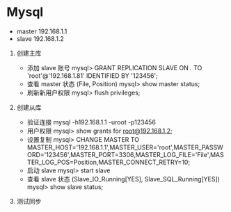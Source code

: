 # Mysql

- master
	192.168.1.1
- slave
	192.168.1.2

1.  创建主库
	- 添加 slave 账号
		mysql> GRANT REPLICATION SLAVE ON *.* TO 'root'@'192.168.1.81' IDENTIFIED BY '123456';
	- 查看 master 状态 (File, Position)
		mysql> show master status;
	- 刷新新用户权限
		mysql> flush privileges;

2.  创建从库
	- 验证连接
		mysql -h192.168.1.1 -uroot -p123456
	- 用户权限
		mysql> show grants for root@192.168.1.2;
	- 设置复制
		mysql> CHANGE MASTER TO MASTER_HOST='192.168.1.1',MASTER_USER='root',MASTER_PASSWORD='123456',MASTER_PORT=3306,MASTER_LOG_FILE='File',MASTER_LOG_POS=Position,MASTER_CONNECT_RETRY=10;
	- 启动 slave
		mysql> start slave
	- 查看 slave 状态 (Slave_IO_Running[YES], Slave_SQL_Running[YES])
		mysql> show slave status;

3. 测试同步